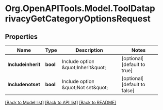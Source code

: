 # Org.OpenAPITools.Model.ToolDataprivacyGetCategoryOptionsRequest

## Properties

Name | Type | Description | Notes
------------ | ------------- | ------------- | -------------
**Includeinherit** | **bool** | Include option \&quot;Inherit\&quot; | [optional] [default to true]
**Includenotset** | **bool** | Include option \&quot;Not set\&quot; | [optional] [default to false]

[[Back to Model list]](../README.md#documentation-for-models) [[Back to API list]](../README.md#documentation-for-api-endpoints) [[Back to README]](../README.md)

